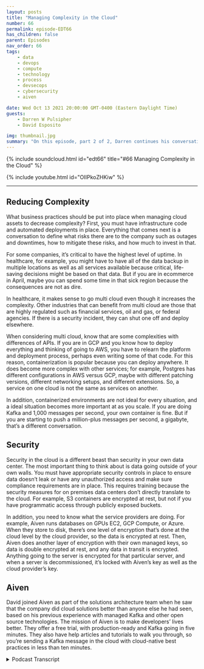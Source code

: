 ```yaml
---
layout: posts
title: "Managing Complexity in the Cloud"
number: 66
permalink: episode-EDT66
has_children: false
parent: Episodes
nav_order: 66
tags:
    - data
    - devops
    - compute
    - technology
    - process
    - devsecops
    - cybersecurity
    - aiven

date: Wed Oct 13 2021 20:00:00 GMT-0400 (Eastern Daylight Time)
guests:
    - Darren W Pulsipher
    - David Esposito

img: thumbnail.jpg
summary: "On this episode, part 2 of 2, Darren continues his conversation with David Esposito, Global Solution Architect, from Aiven about accelerating cloud adoption while reducing complexity and cost."
---
```


{% include soundcloud.html id="edt66" title="#66 Managing Complexity in the Cloud" %}

{% include youtube.html id="OIIPkoZHKiw" %}

---

## Reducing Complexity

What business practices should be put into place when managing cloud assets to decrease complexity? First, you must have infrastructure code and automated deployments in place. Everything that comes next is a conversation to define what risks there are to the company such as outages and downtimes, how to mitigate these risks, and how much to invest in that.

For some companies, it’s critical to have the highest level of uptime. In healthcare, for example, you might have to have all of the data backup in multiple locations as well as all services available because critical, life-saving decisions might be based on that data. But if you are in ecommerce in April, maybe you can spend some time in that sick region because the consequences are not as dire.

In healthcare, it makes sense to go multi cloud even though it increases the complexity. Other industries that can benefit from multi cloud are those that are highly regulated such as financial services, oil and gas, or federal agencies. If there is a security incident, they can shut one off and deploy elsewhere.

When considering multi cloud, know that are some complexities with differences of APIs. If you are in GCP and you know how to deploy everything and thinking of going to AWS, you have to relearn the platform and deployment process, perhaps even writing some of that code. For this reason, containerization is popular because you can deploy anywhere. It does become more complex with other services; for example, Postgres has different configurations in AWS versus GCP, maybe with different patching versions, different networking setups, and different extensions. So, a service on one cloud is not the same as services on another.

In addition, containerized environments are not ideal for every situation, and a ideal situation becomes more important at as you scale. If you are doing Kafka and 1,000 messages per second, your own container is fine. But if you are starting to push a million-plus messages per second, a gigabyte, that’s a different conversation.

## Security

Security in the cloud is a different beast than security in your own data center. The most important thing to think about is data going outside of your own walls. You must have appropriate security controls in place to ensure data doesn’t leak or have any unauthorized access and make sure compliance requirements are in place. This requires training because the security measures for on premises data centers don’t directly translate to the cloud. For example, S3 containers are encrypted at rest, but not if you have programmatic access through publicly exposed buckets.

In addition, you need to know what the service providers are doing. For example, Aiven runs databases on GPUs EC2, GCP Compute, or Azure. When they store to disk, there’s one level of encryption that’s done at the cloud level by the cloud provider, so the data is encrypted at rest. Then, Aiven does another layer of encryption with their own managed keys, so data is double encrypted at rest, and any data in transit is encrypted. Anything going to the server is encrypted for that particular server, and when a server is decommissioned, it’s locked with Aiven’s key as well as the cloud provider’s key.

## Aiven

David joined Aiven as part of the solutions architecture team when he saw that the company did cloud solutions better than anyone else he had seen, based on his previous experience with managed Kafka and other open source technologies. The mission of Aiven is to make developers’ lives better. They offer a free trial, with production-ready and Kafka going in five minutes. They also have help articles and tutorials to walk you through, so you’re sending a Kafka message in the cloud with cloud-native best practices in less than ten minutes. 


<details>
<summary> Podcast Transcript </summary>

<p></p>

</details>
